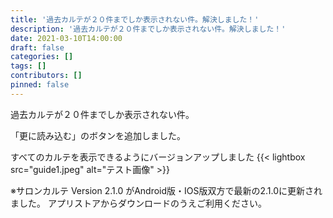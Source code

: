```yaml
---
title: '過去カルテが２０件までしか表示されない件。解決しました！'
description: '過去カルテが２０件までしか表示されない件。解決しました！'
date: 2021-03-10T14:00:00
draft: false
categories: []
tags: []
contributors: []
pinned: false
---
```


過去カルテが２０件までしか表示されない件。

「更に読み込む」のボタンを追加しました。

すべてのカルテを表示できるようにバージョンアップしました
{{< lightbox src="guide1.jpeg" alt="テスト画像" >}}

※サロンカルテ Version 2.1.0 がAndroid版・IOS版双方で最新の2.1.0に更新されました。
アプリストアからダウンロードのうえご利用ください。
